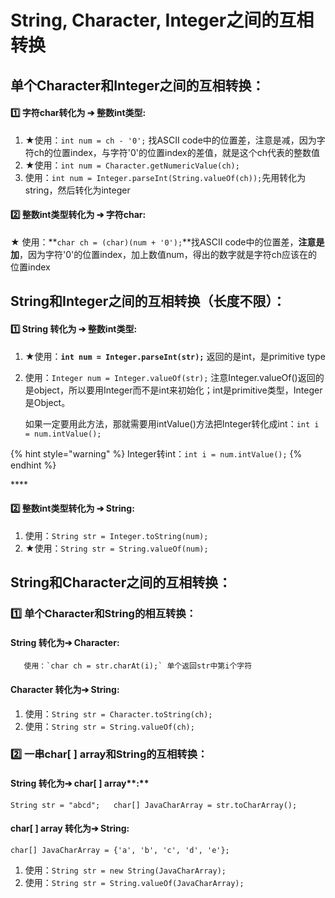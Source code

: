 # String, Character, Integer之间的互相转换

## 单个Character和Integer之间的互相转换：

#### **1️⃣  字符char转化为 ➔ 整数int类型:**

1. ★使用：`int num = ch - '0';` 找ASCII code中的位置差，注意是减，因为字符ch的位置index，与字符'0'的位置index的差值，就是这个ch代表的整数值
2. ★使用：`int num = Character.getNumericValue(ch);`
3. 使用：`int num = Integer.parseInt(String.valueOf(ch));`先用转化为string，然后转化为integer



#### **2️⃣  整数int类型转化为 ➔ 字符char:**

★ 使用：**`char ch = (char)(num + '0');`**找ASCII code中的位置差，**注意是加**，因为字符'0'的位置index，加上数值num，得出的数字就是字符ch应该在的位置index





## String和Integer之间的互相转换（长度不限）：

#### **1️⃣  String 转化为 ➔ 整数int类型:**

1. ★使用：**`int num = Integer.parseInt(str);`** 返回的是int，是primitive type
2. 使用：`Integer num = Integer.valueOf(str);` 注意Integer.valueOf\(\)返回的是object，所以要用Integer而不是int来初始化；int是primitive类型，Integer是Object。 

   如果一定要用此方法，那就需要用intValue\(\)方法把Integer转化成int：`int i = num.intValue();`

{% hint style="warning" %}
Integer转int：`int i = num.intValue();`
{% endhint %}

\*\*\*\*

#### **2️⃣  整数int类型转化为 ➔ String:**

1. 使用：`String str = Integer.toString(num);`
2. ★使用：`String str = String.valueOf(num);`





## String和Character之间的互相转换：

### **1️⃣ 单个Character和String的相互转换：**

#### **String 转化为➔ Character:**

       使用：`char ch = str.charAt(i);` 单个返回str中第i个字符

#### **Character 转化为➔ String:**

1. 使用：`String str = Character.toString(ch);`
2. 使用：`String str = String.valueOf(ch);`





### 2️⃣ 一串char\[ \] array和**String的互相转换：**

#### **String 转化为➔** char\[ \] array**:**

`String str = "abcd";  
char[] JavaCharArray = str.toCharArray();`

#### 

#### char\[ \] array **转化为➔ String:**

`char[] JavaCharArray = {'a', 'b', 'c', 'd', 'e'};` 

1. 使用：`String str = new String(JavaCharArray);`
2. 使用：`String str = String.valueOf(JavaCharArray);`



